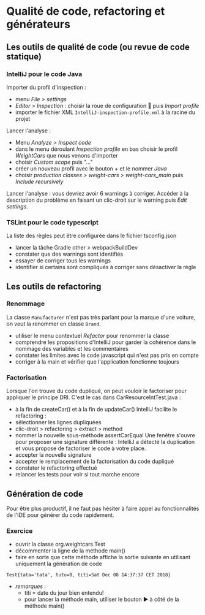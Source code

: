 # Qualité de code, refactoring et générateurs
## Les outils de qualité de code (ou revue de code statique)
### IntelliJ pour le code Java
Importer du profil d'inspection :
* menu _File > settings_
* _Editor > Inspection_ : choisir la roue de configuration 🎡 puis _Import profile_
* importer le fichier XML ```IntelliJ-inspection-profile.xml``` à la racine du projet

Lancer l'analyse :
* Menu _Analyze > Inspect code_
* dans le menu déroulant _Inspection profile_ en bas choisir le profil _WeightCars_ que nous venons d'importer
* choisir _Custom scope_ puis "..."
* créer un nouveau profil avec le bouton + et le nommer _Java_
* choisir _production classes > weight-cars > weight-cars_main_ puis _Include recursively_

Lancer l'analyse : vous devriez avoir 6 warnings à corriger.
Accéder à la description du problème en faisant un clic-droit sur le warning puis _Edit settings_.

### TSLint pour le code typescript
La liste des règles peut être configurée dans le fichier tsconfig.json
* lancer la tâche Gradle other > webpackBuildDev
* constater que des warnings sont identifiés
* essayer de corriger tous les warnings
* identifier si certains sont compliqués à corriger sans désactiver la règle

## Les outils de refactoring
### Renommage
La classe ```Manufacturer``` n'est pas très parlant pour la marque d'une voiture, on veut la renommer en classe ```Brand```.
  - utiliser le menu contextuel _Refactor_ pour renommer la classe
  - comprendre les propositions d'IntelliJ pour garder la cohérence dans le nommage des variables et les commentaires
  - constater les limites avec le code javascript qui n'est pas pris en compte
  - corriger à la main et vérifier que l'application fonctionne toujours
### Factorisation
Lorsque l'on trouve du code dupliqué, on peut vouloir le factoriser pour appliquer le principe DRI.
C'est le cas dans CarResourceIntTest.java : 
- à la fin de createCar() et à la fin de updateCar()
IntelliJ facilite le refactoring :
- sélectionner les lignes dupliquées
- clic-droit > refactoring > extract > method
- nommer la nouvelle sous-méthode assertCarEqual
Une fenêtre s'ouvre pour proposer une signature différente : IntelliJ a détecté la duplication et vous propose de factoriser le code à votre place.
- accepter la nouvelle signature
- accepter le remplacement de la factorisation du code dupliqué
- constater le refactoring effectué
- relancer les tests pour voir si tout marche encore
## Génération de code
Pour être plus productif, il ne faut pas hésiter à faire appel au fonctionnalités de l'IDE pour générer du code rapidement.
### Exercice
- ouvrir la classe org.weightcars.Test
- décommenter la ligne de la méthode main()
- faire en sorte que cette méthode affiche la sortie suivante en utilisant uniquement la génération de code

```Test{tata='tata', tutu=0, titi=Sat Dec 08 14:37:37 CET 2018}```

- _remarques_ :
  - titi = date du jour bien entendu!
  - pour lancer la méthode main, utiliser le bouton ▶ à côté de la méthode main()
 
